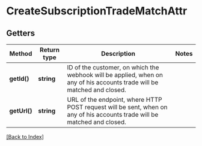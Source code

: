 # CreateSubscriptionTradeMatchAttr

## Getters

Method | Return type | Description | Notes
------------ | ------------- | ------------- | -------------
**getId()** | **string** | ID of the customer, on which the webhook will be applied, when on any of his accounts trade will be matched and closed. |
**getUrl()** | **string** | URL of the endpoint, where HTTP POST request will be sent, when on any of his accounts trade will be matched and closed. |

[[Back to Index]](../index.md)
